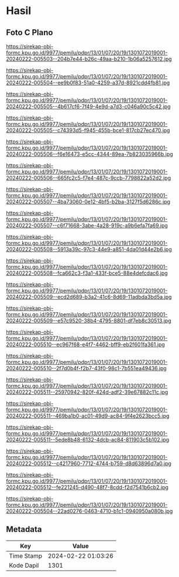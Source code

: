 # Hasil

## Foto C Plano

https://sirekap-obj-formc.kpu.go.id/9977/pemilu/pdpr/13/01/07/20/19/1301072019001-20240222-005503--204b7e44-b26c-49aa-b210-1b06a5257612.jpg

https://sirekap-obj-formc.kpu.go.id/9977/pemilu/pdpr/13/01/07/20/19/1301072019001-20240222-005504--ee9b0f83-51a0-4259-a37d-8921cdd4fb81.jpg

https://sirekap-obj-formc.kpu.go.id/9977/pemilu/pdpr/13/01/07/20/19/1301072019001-20240222-005505--4b617cf6-7f49-4e9d-a7d3-c046a90c5c42.jpg

https://sirekap-obj-formc.kpu.go.id/9977/pemilu/pdpr/13/01/07/20/19/1301072019001-20240222-005505--c74393d5-f945-455b-bce1-817cb27ec470.jpg

https://sirekap-obj-formc.kpu.go.id/9977/pemilu/pdpr/13/01/07/20/19/1301072019001-20240222-005506--f6e16473-e5cc-4344-89ea-7b823035966b.jpg

https://sirekap-obj-formc.kpu.go.id/9977/pemilu/pdpr/13/01/07/20/19/1301072019001-20240222-005506--665fc2c5-f7e4-487c-9ccb-7798822a52d2.jpg

https://sirekap-obj-formc.kpu.go.id/9977/pemilu/pdpr/13/01/07/20/19/1301072019001-20240222-005507--4ba73060-0e12-4bf5-b2ba-3127f5d6286c.jpg

https://sirekap-obj-formc.kpu.go.id/9977/pemilu/pdpr/13/01/07/20/19/1301072019001-20240222-005507--c6f71668-3abe-4a28-919c-a9b6efa7fa69.jpg

https://sirekap-obj-formc.kpu.go.id/9977/pemilu/pdpr/13/01/07/20/19/1301072019001-20240222-005508--5913a39c-97c3-44e9-a851-4da01d44e2b6.jpg

https://sirekap-obj-formc.kpu.go.id/9977/pemilu/pdpr/13/01/07/20/19/1301072019001-20240222-005508--fca662c3-f3a1-433f-bce5-88e4defcdac6.jpg

https://sirekap-obj-formc.kpu.go.id/9977/pemilu/pdpr/13/01/07/20/19/1301072019001-20240222-005509--ecd2d689-b3a2-41c6-8d69-11adbda3bd5a.jpg

https://sirekap-obj-formc.kpu.go.id/9977/pemilu/pdpr/13/01/07/20/19/1301072019001-20240222-005509--e57c9520-38b4-4795-8801-df7eb8c30513.jpg

https://sirekap-obj-formc.kpu.go.id/9977/pemilu/pdpr/13/01/07/20/19/1301072019001-20240222-005510--ec967f68-e4f7-4462-bff9-eb2f601fa361.jpg

https://sirekap-obj-formc.kpu.go.id/9977/pemilu/pdpr/13/01/07/20/19/1301072019001-20240222-005510--2f7d0b4f-f2b7-43f0-98c1-7b551ea49436.jpg

https://sirekap-obj-formc.kpu.go.id/9977/pemilu/pdpr/13/01/07/20/19/1301072019001-20240222-005511--25970942-820f-424d-adf2-39e67882c11c.jpg

https://sirekap-obj-formc.kpu.go.id/9977/pemilu/pdpr/13/01/07/20/19/1301072019001-20240222-005511--469ba1b0-ac01-49d9-ac84-9f4e2623bcc5.jpg

https://sirekap-obj-formc.kpu.go.id/9977/pemilu/pdpr/13/01/07/20/19/1301072019001-20240222-005511--5ede8b48-6132-4dcb-ac84-811903c5b102.jpg

https://sirekap-obj-formc.kpu.go.id/9977/pemilu/pdpr/13/01/07/20/19/1301072019001-20240222-005512--c4217960-7712-4744-b759-d8d63896d7a0.jpg

https://sirekap-obj-formc.kpu.go.id/9977/pemilu/pdpr/13/01/07/20/19/1301072019001-20240222-005512--fe221245-d490-48f7-8cdd-f2d7541b6cb2.jpg

https://sirekap-obj-formc.kpu.go.id/9977/pemilu/pdpr/13/01/07/20/19/1301072019001-20240222-005504--22ad0276-0463-4710-b1c1-0940950a080b.jpg


## Metadata

| Key        | Value               |
| ---------- | ------------------- |
| Time Stamp | 2024-02-22 01:03:26 |
| Kode Dapil | 1301                |



